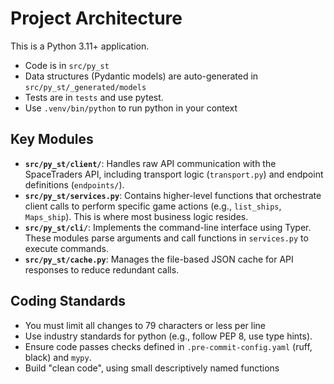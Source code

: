 # Project Architecture

This is a Python 3.11+ application.

- Code is in `src/py_st`
- Data structures (Pydantic models) are auto-generated in `src/py_st/_generated/models`
- Tests are in `tests` and use pytest.
- Use `.venv/bin/python` to run python in your context

## Key Modules

- **`src/py_st/client/`**: Handles raw API communication with the SpaceTraders API, including transport logic (`transport.py`) and endpoint definitions (`endpoints/`).
- **`src/py_st/services.py`**: Contains higher-level functions that orchestrate client calls to perform specific game actions (e.g., `list_ships`, `Maps_ship`). This is where most business logic resides.
- **`src/py_st/cli/`**: Implements the command-line interface using Typer. These modules parse arguments and call functions in `services.py` to execute commands.
- **`src/py_st/cache.py`**: Manages the file-based JSON cache for API responses to reduce redundant calls.

## Coding Standards

- You must limit all changes to 79 characters or less per line
- Use industry standards for python (e.g., follow PEP 8, use type hints).
- Ensure code passes checks defined in `.pre-commit-config.yaml` (ruff, black) and `mypy`.
- Build "clean code", using small descriptively named functions
